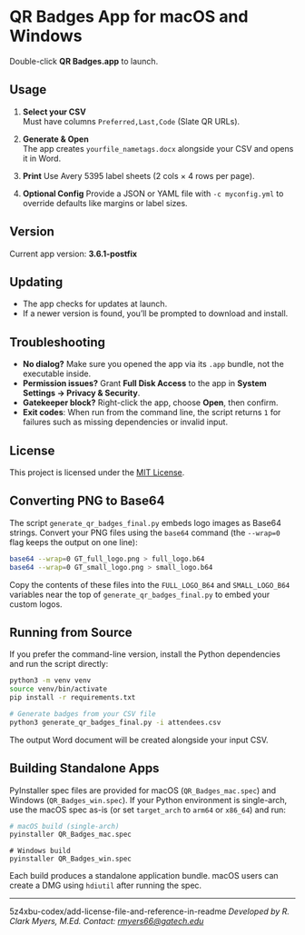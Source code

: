 # QR Badges App for macOS and Windows

Double-click **QR Badges.app** to launch.

## Usage

1. **Select your CSV**  
   Must have columns `Preferred,Last,Code` (Slate QR URLs).

2. **Generate & Open**  
   The app creates `yourfile_nametags.docx` alongside your CSV and opens it in Word.

3. **Print**
   Use Avery 5395 label sheets (2 cols × 4 rows per page).
4. **Optional Config**
   Provide a JSON or YAML file with `-c myconfig.yml` to override defaults like margins or label sizes.

## Version

Current app version: **3.6.1-postfix**

## Updating

- The app checks for updates at launch.  
- If a newer version is found, you’ll be prompted to download and install.

## Troubleshooting

- **No dialog?** Make sure you opened the app via its `.app` bundle, not the executable inside.
- **Permission issues?** Grant **Full Disk Access** to the app in **System Settings → Privacy & Security**.
- **Gatekeeper block?** Right-click the app, choose **Open**, then confirm.
- **Exit codes**: When run from the command line, the script returns `1` for
  failures such as missing dependencies or invalid input.

## License

This project is licensed under the [MIT License](LICENSE).

## Converting PNG to Base64

The script `generate_qr_badges_final.py` embeds logo images as Base64 strings.
Convert your PNG files using the `base64` command (the `--wrap=0` flag keeps the
output on one line):

```bash
base64 --wrap=0 GT_full_logo.png > full_logo.b64
base64 --wrap=0 GT_small_logo.png > small_logo.b64
```

Copy the contents of these files into the `FULL_LOGO_B64` and `SMALL_LOGO_B64`
variables near the top of `generate_qr_badges_final.py` to embed your custom
logos.

## Running from Source

If you prefer the command-line version, install the Python dependencies and run
the script directly:

```bash
python3 -m venv venv
source venv/bin/activate
pip install -r requirements.txt

# Generate badges from your CSV file
python3 generate_qr_badges_final.py -i attendees.csv
```

The output Word document will be created alongside your input CSV.

## Building Standalone Apps

PyInstaller spec files are provided for macOS (`QR_Badges_mac.spec`) and Windows (`QR_Badges_win.spec`).
If your Python environment is single-arch, use the macOS spec as-is (or set
`target_arch` to `arm64` or `x86_64`) and run:

```bash
# macOS build (single-arch)
pyinstaller QR_Badges_mac.spec
```

```
# Windows build
pyinstaller QR_Badges_win.spec
```

Each build produces a standalone application bundle. macOS users can create a DMG using `hdiutil` after running the spec.

---

5z4xbu-codex/add-license-file-and-reference-in-readme
*Developed by R. Clark Myers, M.Ed.*
*Contact: rmyers66@gatech.edu*

